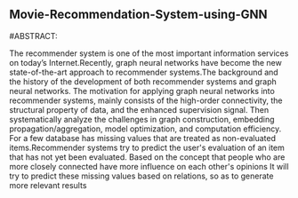 ## Movie-Recommendation-System-using-GNN
#ABSTRACT:
	
	
 The recommender system is one of the most important information services on today’s Internet.Recently, graph neural networks have become the new state-of-the-art approach to recommender systems.The background and the history of the development of both recommender systems and graph neural networks. The motivation for applying graph neural networks into recommender systems, mainly consists of the high-order connectivity, the structural property of data, and the enhanced supervision signal. Then systematically analyze the challenges in graph construction, embedding propagation/aggregation, model optimization, and computation efficiency. 
 For a few database has missing values that are treated as non-evaluated items.Recommender systems try to predict the user's evaluation of an item that has not yet been evaluated. Based on the concept that people who are more closely connected have more influence on each other's opinions It will try to predict these missing values based on relations, so as to generate more relevant results
